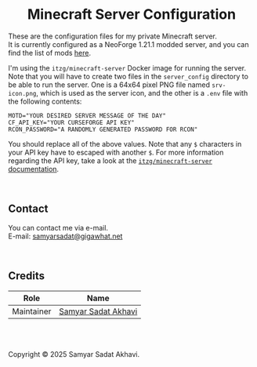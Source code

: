 <h1 align="center">Minecraft Server Configuration</h1>

These are the configuration files for my private Minecraft server.\
It is currently configured as a NeoForge 1.21.1 modded server, and you can find the list of mods [here](server_config/extras).

I'm using the `itzg/minecraft-server` Docker image for running the server. Note that you will have to create two files in the `server_config` directory to be able to run the server. One is a 64x64 pixel PNG file named `srv-icon.png`, which is used as the server icon, and the other is a `.env` file with the following contents:

```
MOTD="YOUR DESIRED SERVER MESSAGE OF THE DAY"
CF_API_KEY="YOUR CURSEFORGE API KEY"
RCON_PASSWORD="A RANDOMLY GENERATED PASSWORD FOR RCON"
```

You should replace all of the above values. Note that any `$` characters in your API key have to escaped with another `$`. For more information regarding the API key, take a look at the [`itzg/minecraft-server` documentation](https://docker-minecraft-server.readthedocs.io/en/latest/types-and-platforms/mod-platforms/auto-curseforge/#api-key).

<br>

## Contact
You can contact me via e-mail.<br>
E-mail: samyarsadat@gigawhat.net<br>

<br>

## Credits
| Role       | Name                                                             |
|------------| ---------------------------------------------------------------- |
| Maintainer | <a href="https://github.com/samyarsadat">Samyar Sadat Akhavi</a> |

<br>
<br>

Copyright © 2025 Samyar Sadat Akhavi.